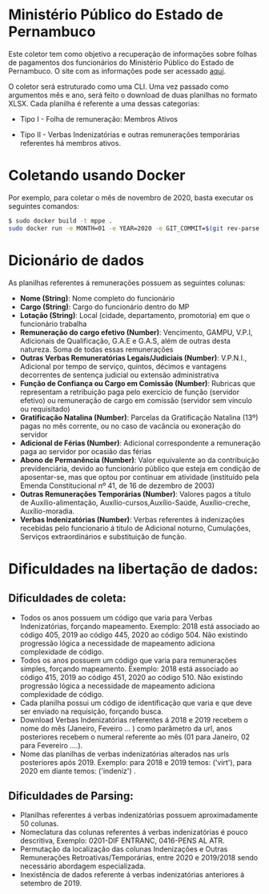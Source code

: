 # Ministério Público do Estado de Pernambuco

Este coletor tem como objetivo a recuperação de informações sobre folhas de pagamentos dos funcionários do Ministério Público do Estado de Pernambuco. O site com as informações pode ser acessado [aqui](https://transparencia.mppe.mp.br/index.php/contracheque/category/225-proventos-de-todos-os-membros-inativos).

O coletor será estruturado como uma CLI. Uma vez passado como argumentos mês e ano, será feito o download de duas planilhas no formato XLSX. Cada planilha é referente a uma dessas categorias:

- Tipo I - Folha de remuneração: Membros Ativos

- Tipo II - Verbas Indenizatórias e outras remunerações temporárias referentes há membros ativos.

# Coletando usando Docker

Por exemplo, para coletar o mês de novembro de 2020, basta executar os seguintes comandos:

```sh
$ sudo docker build -t mppe .
sudo docker run -e MONTH=01 -e YEAR=2020 -e GIT_COMMIT=$(git rev-parse HEAD) -e OUTPUT_FOLDER='/output' mppe
```
# Dicionário de dados

As planilhas referentes á remunerações possuem as seguintes colunas:

- **Nome (String)**: Nome completo do funcionário
- **Cargo (String)**: Cargo do funcionário dentro do MP
- **Lotação (String)**: Local (cidade, departamento, promotoria) em que o funcionário trabalha
- **Remuneração do cargo efetivo (Number)**: Vencimento, GAMPU, V.P.I, Adicionais de Qualificação, G.A.E e G.A.S, além de outras desta natureza. Soma de todas essas remunerações
- **Outras Verbas Remuneratórias Legais/Judiciais (Number)**: V.P.N.I., Adicional por tempo de serviço, quintos, décimos e vantagens decorrentes de sentença judicial ou extensão administrativa
- **Função de Confiança ou Cargo em Comissão  (Number)**: Rubricas que representam a retribuição paga pelo exercício de função (servidor efetivo) ou remuneração de cargo em comissão (servidor sem vínculo ou requisitado)
- **Gratificação Natalina (Number)**: Parcelas da Gratificação Natalina (13º) pagas no mês corrente, ou no caso de vacância ou exoneração do servidor
- **Adicional de Férias (Number)**: Adicional correspondente a remuneração paga ao servidor por ocasião das férias
- **Abono de Permanência (Number)**: Valor equivalente ao da contribuição previdenciária, devido ao funcionário público que esteja em condição de aposentar-se, mas que optou por continuar em atividade (instituído pela Emenda Constitucional nº 41, de 16 de dezembro de 2003)
- **Outras Remunerações Temporárias (Number)**: Valores pagos a título de Auxílio-alimentação, Auxílio-cursos,Auxílio-Saúde, Auxílio-creche, Auxílio-moradia.
- **Verbas Indenizatórias  (Number)**: Verbas referentes á indenizações recebidas pelo funcionario á titulo de Adicional noturno, Cumulações, Serviços extraordinários e substituição de função.

# Dificuldades na libertação de dados: 

## Dificuldades de coleta:

- Todos os anos possuem um código que varia para Verbas Indenizatórias, forçando mapeamento. Exemplo: 2018 está associado ao código 405, 2019 ao código 445, 2020 ao código 504. Não existindo progressão lógica a necessidade de mapeamento adiciona complexidade de código.
- Todos os anos possuem um código que varia para remunerações simples, forçando mapeamento.  Exemplo: 2018 está associado ao código 415, 2019 ao código 451, 2020 ao código 510. Não existindo progressão lógica a necessidade de mapeamento adiciona complexidade de código.
- Cada planilha possui um código de identificação que varia e que deve ser enviado na requisição, forçando busca.
- Download Verbas Indenizatórias referentes á 2018 e 2019 recebem o nome do mês (Janeiro, Feveiro ... ) como parâmetro da url, anos posteriores recebem o numeral referente ao mês (01 para Janeiro, 02 para Fevereiro ....).
- Nome das planilhas de verbas indenizatórias alterados nas urls posteriores após 2019. Exemplo: para 2018 e 2019 temos: ('virt'), para 2020 em diante temos: ('indeniz') . 

## Dificuldades de Parsing:

- Planilhas referentes á verbas indenizatórias possuem aproximadamente 50 colunas. 
- Nomeclatura das colunas referentes á verbas indenizatórias é pouco descritiva, Exemplo: 0201-DIF ENTRANC, 0416-PENS AL ATR.
- Permutação da localização das colunas Indenizações e Outras Remunerações Retroativas/Temporárias, entre 2020 e 2019/2018 sendo necessário abordagem especializada. 
- Inexistência de dados referente á verbas indenizatórias anteriores á setembro de 2019.